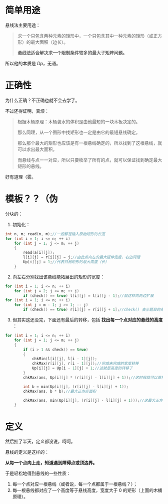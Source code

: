 # 简单用途

悬线法主要用途：

> 求一个只包含两种元素的矩形中，一个只包含其中一种元素的矩形（或正方形）的最大面积（边长）。
>
>  **悬线法适合解决求一个限制条件较多的最大子矩阵问题。** 

所以他的本质是 $Dp$，无语。

# 正确性

为什么正确？不正确也就不会去学了。

不过还得证明，真烦：

> 根据木桶原理：木桶装水的体积是由他最短的一块木板决定的。
>
> 那么同理，从一个图形中找矩形也一定是由它的最短悬线确定。
>
> 那么那个最大的矩形也应该是有一根悬线确定的，所以找到了这根悬线，就可以求出最大面积。
>
> 而悬线与点一一对应，所以只要枚举了所有的点，就可以保证找到确定最大矩形的悬线。 

好有道理（雾。

# 模板？？（伪

分块的：

1. 初始化：

```cpp
int n, m; read(n, m);//一般都是输入原始矩形的长宽
for (int i = 1; i <= n; ++ i)
    for (int j = 1; j <= m; ++ j)
    {
        read(a[i][j]);
        l[i][j] = r[i][j] = j;//由此点向左的最大延伸宽度，右边同理
        Up[i][j] = 1;//代表目标矩形的最大高度（长）
    }
```

2. 向左右分别找出该悬线能拓展出的矩形的宽度：

```cpp
for (int i = 1; i <= n; ++ i)
    for (int j = 2; j <= m; ++ j)
        if (check() == true) l[i][j] = l[i][j - 1];//就这样向两边扩展
for (int i = 1; i <= n; ++ i)
    for (int j = m - 1; j >= 1; -- j)
        if (check() == true) r[i][j] = r[i][j + 1];//check() 表示题目的条件，具体对待了，而且一定要清楚，不然死了别喊冤
```

3. 但其实这还没完，下面还有最后的转移，包括 **找出每一个点对应的悬线的高度** ：

```cpp
for (int i = 1; i <= n; ++ i)
    for (int j = 1; j <= m; ++ j)
    {
		if (i > 1 && check() == true)
		{
			chkMin(l[i][j], l[i - 1][j]);
			chkMax(r[i][j], r[i - 1][j]);//完成未完成的宽度转移
			Up[i][j] = Up[i - 1][j] + 1;//这就是高度的转移了
		}
		chkMax(ans, Up[i][j] * (r[i][j] - l[i][j] + 1));//这时候就可以直接出答案了，分几种情况说说，比如个是最大矩形面积

		int b = min(Up[i][j], (r[i][j] - l[i][j] + 1));
		chkMax(ans, b * b);//最大正方形面积

		chkMax(ans, min(Up[i][j], (r[i][j] - l[i][j] + 1)));//这最大正方形的边长，最大矩形的边长应该是取 max，思考？？
	}
```

# 定义

然后扯了半天，定义都没说，呵呵。

悬线的定义是这样的：

**从每一个点向上走，知道遇到障碍点或顶边界。**

于是轻松地得到悬线的一些性质：

1. 每一个点对应一根悬线（或者说，每一个点都属于一根悬线？）；
2. 每一根悬线都对应了一个高度等于悬线高度，宽度大于 $0$ 的矩形（上面的木桶原理）。